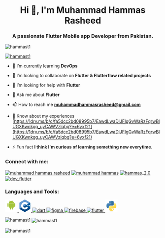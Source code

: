 <h1 align="center">Hi 👋, I'm Muhammad Hammas Rasheed</h1>
<h3 align="center">A passionate Flutter Mobile app Developer from Pakistan.</h3>

<p align="left"> <img src="https://komarev.com/ghpvc/?username=hammast1&label=Profile%20views&color=0e75b6&style=flat" alt="hammast1" /> </p>

<p align="left"> <a href="https://github.com/ryo-ma/github-profile-trophy"><img src="https://github-profile-trophy.vercel.app/?username=hammast1" alt="hammast1" /></a> </p>

- 🌱 I’m currently learning **DevOps**

- 👯 I’m looking to collaborate on **Flutter & Flutterflow related projects**

- 🤝 I’m looking for help with **Flutter**

- 💬 Ask me about **Flutter**

- 📫 How to reach me **muhammadhammasrasheed@gmail.com**

- 📄 Know about my experiences [https://1drv.ms/b/c/fa5dcc2bd08995b7/EawdLwaDlJFIgGvWaRzFqrwBlUGXKwnkgg_uyCAWVzlqbg?e=6yxf21](https://1drv.ms/b/c/fa5dcc2bd08995b7/EawdLwaDlJFIgGvWaRzFqrwBlUGXKwnkgg_uyCAWVzlqbg?e=6yxf21)

- ⚡ Fun fact **I think I'm curious of learning something new everytime.**

<h3 align="left">Connect with me:</h3>
<p align="left">
<a href="https://linkedin.com/in/Muhammad Hammas Rasheed" target="blank"><img align="center" src="www.linkedin.com/in/muhammad-hammas-rasheed-457801373" alt="muhammad hammas rasheed" height="30" width="40" /></a>
<a href="https://fb.com/Muhammad Hammas" target="blank"><img align="center" src="https://raw.githubusercontent.com/rahuldkjain/github-profile-readme-generator/master/src/images/icons/Social/facebook.svg" alt="muhammad hammas" height="30" width="40" /></a>
<a href="https://instagram.com/hammas_2.0" target="blank"><img align="center" src="https://raw.githubusercontent.com/rahuldkjain/github-profile-readme-generator/master/src/images/icons/Social/instagram.svg" alt="hammas_2.0" height="30" width="40" /></a>
<a href="https://www.youtube.com/c/dev_flutter" target="blank"><img align="center" src="https://raw.githubusercontent.com/rahuldkjain/github-profile-readme-generator/master/src/images/icons/Social/youtube.svg" alt="dev_flutter" height="30" width="40" /></a>
</p>

<h3 align="left">Languages and Tools:</h3>
<p align="left"> <a href="https://developer.android.com" target="_blank" rel="noreferrer"> <img src="https://raw.githubusercontent.com/devicons/devicon/master/icons/android/android-original-wordmark.svg" alt="android" width="40" height="40"/> </a> <a href="https://www.w3schools.com/cpp/" target="_blank" rel="noreferrer"> <img src="https://raw.githubusercontent.com/devicons/devicon/master/icons/cplusplus/cplusplus-original.svg" alt="cplusplus" width="40" height="40"/> </a> <a href="https://dart.dev" target="_blank" rel="noreferrer"> <img src="https://www.vectorlogo.zone/logos/dartlang/dartlang-icon.svg" alt="dart" width="40" height="40"/> </a> <a href="https://www.figma.com/" target="_blank" rel="noreferrer"> <img src="https://www.vectorlogo.zone/logos/figma/figma-icon.svg" alt="figma" width="40" height="40"/> </a> <a href="https://firebase.google.com/" target="_blank" rel="noreferrer"> <img src="https://www.vectorlogo.zone/logos/firebase/firebase-icon.svg" alt="firebase" width="40" height="40"/> </a> <a href="https://flutter.dev" target="_blank" rel="noreferrer"> <img src="https://www.vectorlogo.zone/logos/flutterio/flutterio-icon.svg" alt="flutter" width="40" height="40"/> </a> <a href="https://www.python.org" target="_blank" rel="noreferrer"> <img src="https://raw.githubusercontent.com/devicons/devicon/master/icons/python/python-original.svg" alt="python" width="40" height="40"/> </a> </p>

<p><img align="left" src="https://github-readme-stats.vercel.app/api/top-langs?username=hammast1&show_icons=true&locale=en&layout=compact" alt="hammast1" /></p>

<p>&nbsp;<img align="center" src="https://github-readme-stats.vercel.app/api?username=hammast1&show_icons=true&locale=en" alt="hammast1" /></p>

<p><img align="center" src="https://github-readme-streak-stats.herokuapp.com/?user=hammast1&" alt="hammast1" /></p>
